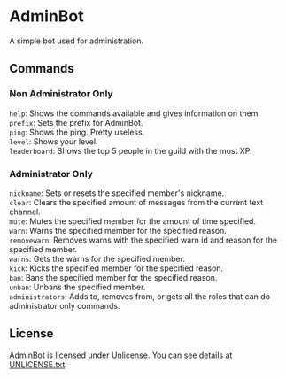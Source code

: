 # AdminBot  
A simple bot used for administration.  
## Commands  
### Non Administrator Only  
`help`: Shows the commands available and gives information on them.  
`prefix`: Sets the prefix for AdminBot.  
`ping`: Shows the ping. Pretty useless.  
`level`: Shows your level.  
`leaderboard`: Shows the top 5 people in the guild with the most XP.  
### Administrator Only  
`nickname`: Sets or resets the specified member's nickname.  
`clear`: Clears the specified amount of messages from the current text channel.  
`mute`: Mutes the specified member for the amount of time specified.  
`warn`: Warns the specified member for the specified reason.  
`removewarn`: Removes warns with the specified warn id and reason for the specified member.  
`warns`: Gets the warns for the specified member.  
`kick`: Kicks the specified member for the specified reason.  
`ban`: Bans the specified member for the specified reason.  
`unban`: Unbans the specified member.  
`administrators`: Adds to, removes from, or gets all the roles that can do administrator only commands.  
## License  
AdminBot is licensed under Unlicense. You can see details at [UNLICENSE.txt](https://github.com/xf8b/AdminBot/blob/master/UNLICENSE.txt).  